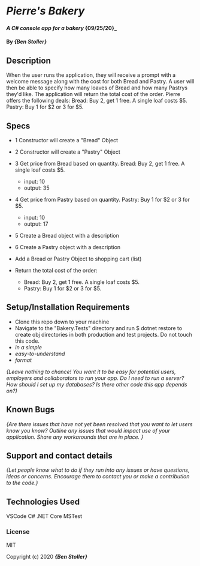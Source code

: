 # _Pierre's Bakery_

#### _A C# console app for a bakery_ {09/25/20}_

#### By _**{Ben Stoller}**_

## Description

When the user runs the application, they will receive a prompt with a welcome message along with the cost for both Bread and Pastry.
A user will then be able to specify how many loaves of Bread and how many Pastrys they'd like.
The application will return the total cost of the order.
Pierre offers the following deals:
Bread: Buy 2, get 1 free. A single loaf costs $5.
Pastry: Buy 1 for \$2 or 3 for $5.

## Specs

* 1 Constructor will create a "Bread" Object

* 2 Constructor will create a "Pastry" Object 

* 3 Get price from Bread based on quantity. Bread: Buy 2, get 1 free. A single loaf costs $5.
  * input: 10
  * output: 35

* 4 Get price from Pastry based on quantity. Pastry: Buy 1 for $2 or 3 for $5.
  * input: 10
  * output: 17

* 5 Create a Bread object with a description 

* 6 Create a Pastry object with a description 

* Add a Bread or Pastry Object to shopping cart (list)

* Return the total cost of the order:
    *  Bread: Buy 2, get 1 free. A single loaf costs $5.
    *  Pastry: Buy 1 for $2 or 3 for $5.

## Setup/Installation Requirements

* Clone this repo down to your machine 
* Navigate to the "Bakery.Tests" directory and run $ dotnet restore to create obj directories in both production and test projects. Do not touch this code.
* _in a simple_
* _easy-to-understand_
* _format_

_{Leave nothing to chance! You want it to be easy for potential users, employers and collaborators to run your app. Do I need to run a server? How should I set up my databases? Is there other code this app depends on?}_

## Known Bugs

_{Are there issues that have not yet been resolved that you want to let users know you know?  Outline any issues that would impact use of your application.  Share any workarounds that are in place. }_

## Support and contact details

_{Let people know what to do if they run into any issues or have questions, ideas or concerns.  Encourage them to contact you or make a contribution to the code.}_

## Technologies Used

VSCode
C#
.NET Core
MSTest


### License

MIT

Copyright (c) 2020 **_{Ben Stoller}_**

